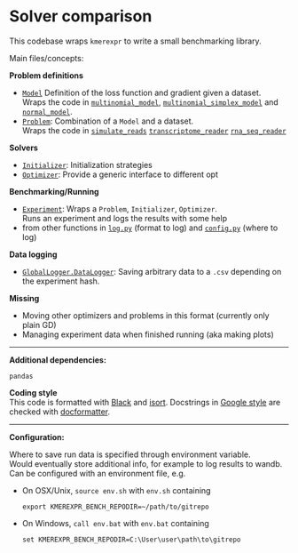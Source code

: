 # Solver comparison

This codebase wraps `kmerexpr` to write a small benchmarking library.

Main files/concepts: 

**Problem definitions**
- [`Model`](src/solver_comparison/problem/model.py) 
  Definition of the loss function and gradient given a dataset.  
  Wraps the code in
  [`multinomial_model`](../multinomial_model.py),
  [`multinomial_simplex_model`](../multinomial_simplex_model.py) 
  and [`normal_model`](../normal_model.py).
- [`Problem`](src/solver_comparison/problem/problem.py): Combination of a `Model` and a dataset.   
  Wraps the code in
  [`simulate_reads`](../simulate_reads.py) 
  [`transcriptome_reader`](../transcriptome_reader.py) 
  [`rna_seq_reader`](../rna_seq_reader.py) 

**Solvers**
- [`Initializer`](src/solver_comparison/solvers/initializer.py): Initialization strategies
- [`Optimizer`](src/solver_comparison/solvers/optimizer.py): Provide a generic interface to different opt 

**Benchmarking/Running**
- [`Experiment`](src/solver_comparison/experiment.py): Wraps a `Problem`, `Initializer`, `Optimizer`.  
  Runs an experiment and logs the results with some help 
- from other functions in [`log.py`](src/solver_comparison/log.py) (format to log) 
  and [`config.py`](src/solver_comparison/config.py) (where to log)

**Data logging**
- [`GlobalLogger.DataLogger`](src/solver_comparison/log.py): 
  Saving arbitrary data to a `.csv` depending on the experiment hash. 

**Missing** 
- Moving other optimizers and problems in this format (currently only plain GD)
- Managing experiment data when finished running (aka making plots)

---

**Additional dependencies:**
```
pandas
```

 
**Coding style**  
This code is formatted with 
[Black](https://github.com/psf/black) and 
[isort](https://github.com/PyCQA/isort).
Docstrings in 
[Google style](https://google.github.io/styleguide/pyguide.html#s3.8.1-comments-in-doc-strings)
are checked with
[docformatter](https://github.com/PyCQA/docformatter).

---

**Configuration:**

Where to save run data is specified through environment variable.  
Would eventually store additional info, for example to log results to wandb.  
Can be configured with an environment file, e.g.

- On OSX/Unix, `source env.sh` with `env.sh` containing
  ```
  export KMEREXPR_BENCH_REPODIR=~/path/to/gitrepo
  ```
- On Windows, `call env.bat` with `env.bat` containing
  ```
  set KMEREXPR_BENCH_REPODIR=C:\User\user\path\to\gitrepo
  ```

